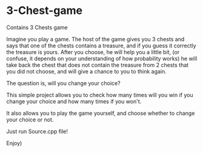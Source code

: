 # 3-Chest-game
Contains 3 Chests game

Imagine you play a game. The host of the game gives you 3 chests
and says that one of the chests contains a treasure, and if you guess it correctly
the treasure is yours. After you choose, he will help you a little bit, (or confuse, it depends 
on your understanding of how probability works) he will take back the chest that does not contain
the treasure from 2 chests that you did not choose, and will give a chance to you to think again.

The question is, will you change your choice?

This simple project allows you to check how many times will you win if you change your choice
and how many times if you won't. 

It also allows you to play the game yourself, and choose whether to change your choice or not.

Just run Source.cpp file!

Enjoy)
